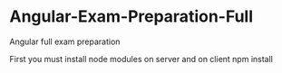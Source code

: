 # Angular-Exam-Preparation-Full
Angular full exam preparation

First you must install node modules on server and on client
npm install
